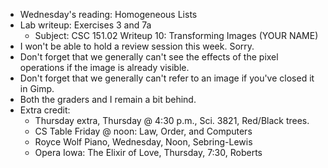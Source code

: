 * Wednesday's reading: Homogeneous Lists
* Lab writeup: Exercises 3 and 7a
    * Subject: CSC 151.02 Writeup 10: Transforming Images (YOUR NAME)
* I won't be able to hold a review session this week.  Sorry.
* Don't forget that we generally can't see the effects of the pixel
  operations if the image is already visible.
* Don't forget that we generally can't refer to an image if you've
  closed it in Gimp.
* Both the graders and I remain a bit behind.  
* Extra credit: 
    * Thursday extra, Thursday @ 4:30 p.m., Sci. 3821, Red/Black trees.
    * CS Table Friday @ noon: Law, Order, and Computers
    * Royce Wolf Piano, Wednesday, Noon, Sebring-Lewis
    * Opera Iowa: The Elixir of Love, Thursday, 7:30, Roberts
